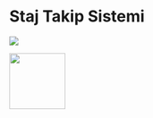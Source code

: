 # Staj Takip Sistemi

![](https://i.pinimg.com/originals/de/62/f1/de62f1d27616b46d59b8be22bc059bf7.jpg)

<p float="center">
  <img src="https://i.pinimg.com/originals/de/62/f1/de62f1d27616b46d59b8be22bc059bf7.jpg" width="100" />
  
</p>
